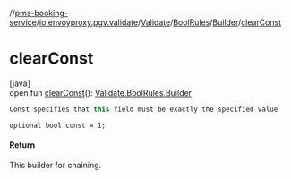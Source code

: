 //[pms-booking-service](../../../../../index.md)/[io.envoyproxy.pgv.validate](../../../index.md)/[Validate](../../index.md)/[BoolRules](../index.md)/[Builder](index.md)/[clearConst](clear-const.md)

# clearConst

[java]\
open fun [clearConst](clear-const.md)(): [Validate.BoolRules.Builder](index.md)

```kotlin
Const specifies that this field must be exactly the specified value

```
`optional bool const = 1;`

#### Return

This builder for chaining.